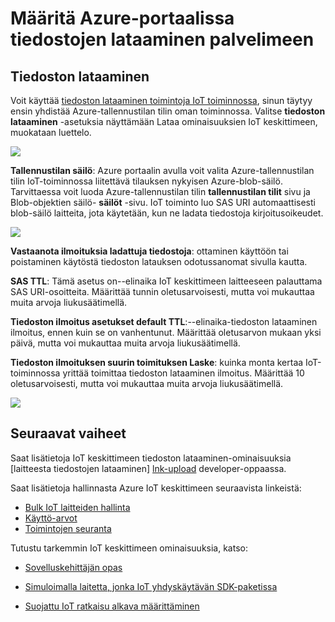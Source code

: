 <properties
     pageTitle="Voit määrittää tiedostojen lataamisen Azure portaalin käyttämällä | Microsoft Azure"
     description="Opit määrittämään tiedostojen lataamisen Azure-portaalissa"
     services="iot-hub"
     documentationCenter=""
     authors="dominicbetts"
     manager="timlt"
     editor=""/>

<tags
     ms.service="iot-hub"
     ms.devlang="na"
     ms.topic="article"
     ms.tgt_pltfrm="na"
     ms.workload="na"
     ms.date="09/30/2016"
     ms.author="dobett"/>

# <a name="configure-file-uploads-using-the-azure-portal"></a>Määritä Azure-portaalissa tiedostojen lataaminen palvelimeen

## <a name="file-upload"></a>Tiedoston lataaminen

Voit käyttää [tiedoston lataaminen toimintoja IoT toiminnossa][lnk-upload], sinun täytyy ensin yhdistää Azure-tallennustilan tilin oman toiminnossa. Valitse **tiedoston lataaminen** -asetuksia näyttämään Lataa ominaisuuksien IoT keskittimeen, muokataan luettelo.

![][13]

**Tallennustilan säilö**: Azure portaalin avulla voit valita Azure-tallennustilan tilin IoT-toiminnossa liitettävä tilauksen nykyisen Azure-blob-säilö. Tarvittaessa voit luoda Azure-tallennustilan tilin **tallennustilan tilit** sivu ja Blob-objektien säilö- **säilöt** -sivu. IoT toiminto luo SAS URI automaattisesti blob-säilö laitteita, jota käytetään, kun ne ladata tiedostoja kirjoitusoikeudet.

![][14]

**Vastaanota ilmoituksia ladattuja tiedostoja**: ottaminen käyttöön tai poistaminen käytöstä tiedoston latauksen odotussanomat sivulla kautta.

**SAS TTL**: Tämä asetus on--elinaika IoT keskittimeen laitteeseen palauttama SAS URI-osoitteita. Määrittää tunnin oletusarvoisesti, mutta voi mukauttaa muita arvoja liukusäätimellä.

**Tiedoston ilmoitus asetukset default TTL**:--elinaika-tiedoston lataaminen ilmoitus, ennen kuin se on vanhentunut. Määrittää oletusarvon mukaan yksi päivä, mutta voi mukauttaa muita arvoja liukusäätimellä.

**Tiedoston ilmoituksen suurin toimituksen Laske**: kuinka monta kertaa IoT-toiminnossa yrittää toimittaa tiedoston lataaminen ilmoitus. Määrittää 10 oletusarvoisesti, mutta voi mukauttaa muita arvoja liukusäätimellä.

![][15]

## <a name="next-steps"></a>Seuraavat vaiheet

Saat lisätietoja IoT keskittimeen tiedoston lataaminen-ominaisuuksia [laitteesta tiedostojen lataaminen] [ lnk-upload] developer-oppaassa.

Saat lisätietoja hallinnasta Azure IoT keskittimeen seuraavista linkeistä:

- [Bulk IoT laitteiden hallinta][lnk-bulk]
- [Käyttö-arvot][lnk-metrics]
- [Toimintojen seuranta][lnk-monitor]

Tutustu tarkemmin IoT keskittimeen ominaisuuksia, katso:

- [Sovelluskehittäjän opas][lnk-devguide]
- [Simuloimalla laitetta, jonka IoT yhdyskäytävän SDK-paketissa][lnk-gateway]
- [Suojattu IoT ratkaisu alkava määrittäminen][lnk-securing]


  [13]: ./media/iot-hub-configure-file-upload/file-upload-settings.png
  [14]: ./media/iot-hub-configure-file-upload/file-upload-container-selection.png
  [15]: ./media/iot-hub-configure-file-upload/file-upload-selected-container.png

[lnk-upload]: iot-hub-devguide-file-upload.md

[lnk-bulk]: iot-hub-bulk-identity-mgmt.md
[lnk-metrics]: iot-hub-metrics.md
[lnk-monitor]: iot-hub-operations-monitoring.md

[lnk-devguide]: iot-hub-devguide.md
[lnk-gateway]: iot-hub-linux-gateway-sdk-simulated-device.md
[lnk-securing]: iot-hub-security-ground-up.md